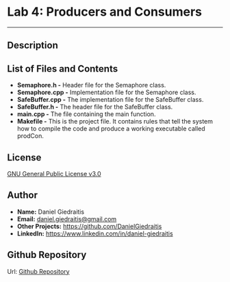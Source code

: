 # Lab 4: Producers and Consumers

---

## Description
 

## List of Files and Contents
- **Semaphore.h -** Header file for the Semaphore class.
- **Semaphore.cpp -** Implementation file for the Semaphore class.
- **SafeBuffer.cpp -** The implementation file for the SafeBuffer class.
- **SafeBuffer.h -** The header file for the SafeBuffer class.
- **main.cpp -** The file containing the main function.
- **Makefile -** This is the project file. It contains rules that tell the system how to compile the code and produce a working executable called prodCon.

## License
[GNU General Public License v3.0 ](https://www.gnu.org/licenses/gpl-3.0.en.html)

## Author
- **Name:** Daniel Giedraitis
- **Email:** daniel.giedraitis@gmail.com
- **Other Projects:** https://github.com/DanielGiedraitis
- **LinkedIn:** https://www.linkedin.com/in/daniel-giedraitis

## Github Repository
Url: [Github Repository](https://github.com/DanielGiedraitis/Concurrent-Development/tree/main)
